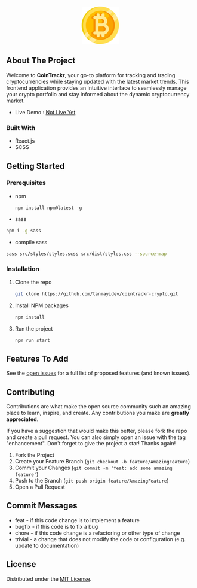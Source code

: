 <!-- PROJECT LOGO -->
<br />
<div align="center">
  <a href="">
    <img src="public/bitcoin.png"  alt="Logo" href="https://github.com/tanmayidev/cointrackr-crypto" width="100px">
  </a>
</div>

<!-- ABOUT THE PROJECT -->

## About The Project

Welcome to **CoinTrackr**, your go-to platform for tracking and trading cryptocurrencies while staying updated with the latest market trends. This frontend application provides an intuitive interface to seamlessly manage your crypto portfolio and stay informed about the dynamic cryptocurrency market.

- Live Demo : [Not Live Yet]()

### Built With

- React.js
- SCSS

<!-- GETTING STARTED -->

## Getting Started

### Prerequisites

- npm

  ```ssh
  npm install npm@latest -g
  ```

- sass

```sh
npm i -g sass
```

- compile sass

```sh
sass src/styles/styles.scss src/dist/styles.css --source-map
```

### Installation

1. Clone the repo
   ```sh
   git clone https://github.com/tanmayidev/cointrackr-crypto.git
   ```
2. Install NPM packages
   ```sh
   npm install
   ```
3. Run the project
   ```sh
   npm run start
   ```

<!-- ROADMAP -->

## Features To Add

See the [open issues](https://github.com/tanmayidev/serene-shop/issues) for a full list of proposed features (and known issues).

<!-- CONTRIBUTING -->

## Contributing

Contributions are what make the open source community such an amazing place to learn, inspire, and create. Any contributions you make are **greatly appreciated**.

If you have a suggestion that would make this better, please fork the repo and create a pull request. You can also simply open an issue with the tag "enhancement".
Don't forget to give the project a star! Thanks again!

1. Fork the Project
2. Create your Feature Branch (`git checkout -b feature/AmazingFeature`)
3. Commit your Changes (`git commit -m 'feat: add some amazing feature'`)
4. Push to the Branch (`git push origin feature/AmazingFeature`)
5. Open a Pull Request

## Commit Messages

- feat - if this code change is to implement a feature
- bugfix - if this code is to fix a bug
- chore - if this code change is a refactoring or other type of change
- trivial - a change that does not modify the code or configuration (e.g. update to
  documentation)

<!-- LICENSE -->

## License

Distributed under the [MIT License](./LICENSE).
